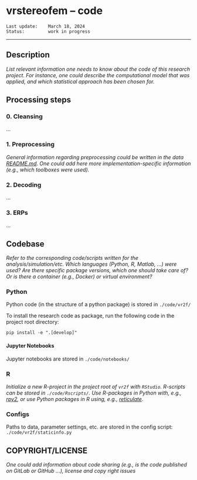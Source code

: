 # vrstereofem – **code**

    Last update:    March 18, 2024
    Status:         work in progress

***

## Description

*List relevant information one needs to know about the code of this research project.
For instance, one could describe the computational model that was applied,
and which statistical approach has been chosen for.*

## Processing steps

### 0. Cleansing
...

### 1. Preprocessing

*General information regarding preprocessing could be written in the data [README.md](../data/README.md).
One could add here more implementation-specific information (e.g., which toolboxes were used).*

### 2. Decoding

...

### 3. ERPs

...

## Codebase

*Refer to the corresponding code/scripts written for the analysis/simulation/etc.
Which languages (Python, R, Matlab, ...) were used? Are there specific package versions,
which one should take care of? Or is there a container (e.g., Docker) or virtual environment?*

### Python

Python code (in the structure of a python package) is stored in `./code/vr2f/`

To install the research code as package, run the following code in the project root directory:

```shell
pip install -e ".[develop]"
```

#### Jupyter Notebooks

Jupyter notebooks are stored in `./code/notebooks/`

### R

*Initialize a new R-project in the project root of `vr2f` with `RStudio`.
R-scripts can be stored in `./code/Rscripts/`.
Use R-packages in Python with, e.g., [rpy2](https://rpy2.github.io/), or use Python packages in R using,
e.g., [reticulate](https://rstudio.github.io/reticulate/)*.

### Configs

Paths to data, parameter settings, etc. are stored in the config script: `./code/vr2f/staticinfo.py`


## COPYRIGHT/LICENSE

*One could add information about code sharing
(e.g., is the code published on GitLab or GitHub ...),
license and copy right issues*

